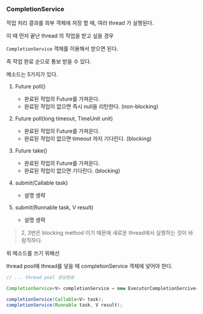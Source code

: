 ### CompletionService

작업 처리 결과를 외부 객체에 저장 할 때, 여러 thread 가 실행된다.

이 때 먼저 끝난 thread 의 작업을 받고 싶을 경우

`CompletionService` 객체를 이용해서 받으면 된다.

즉 작업 완료 순으로 통보 받을 수 있다.

메소드는 5가지가 있다.

1. Future<V> poll()
    - 완료된 작업의 Future를 가져온다.
    - 완료된 작업이 없으면 즉시 null을 리턴한다. (non-blocking)
    
2. Future<V> poll(long timeout, TimeUnit unit)
    - 완료된 작업의 Future를 가져온다.
    - 완료된 작업이 없으면 timeout 까지 기다린다. (blocking)
    
3. Future<V> take()
    - 완료된 작업의 Future를 가져온다.
    - 완료된 작업이 없으면 기다린다. (blocking)
    
4. submit(Callable<V> task)
    - 설명 생략

5. submit(Runnable task, V result)
    - 설명 생략

> 2, 3번은 blocking method 이기 때문에 새로운 thread에서 실행하는 것이 바람직하다.
    
위 메소드를 쓰기 위해선

thread pool에 thread를 넣을 때 completionService 객체에 넣어야 한다.

```java
// ... thread pool 생성완료

CompletionService<V> completionService = new ExecutorCompletionSercive<V>(executorService);

completionService(Callable<V> task);
completionService(Runnable task, V result);
```